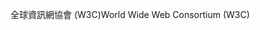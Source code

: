 <span data-ttu-id="797b8-101">全球資訊網協會 (W3C)</span><span class="sxs-lookup"><span data-stu-id="797b8-101">World Wide Web Consortium (W3C)</span></span>